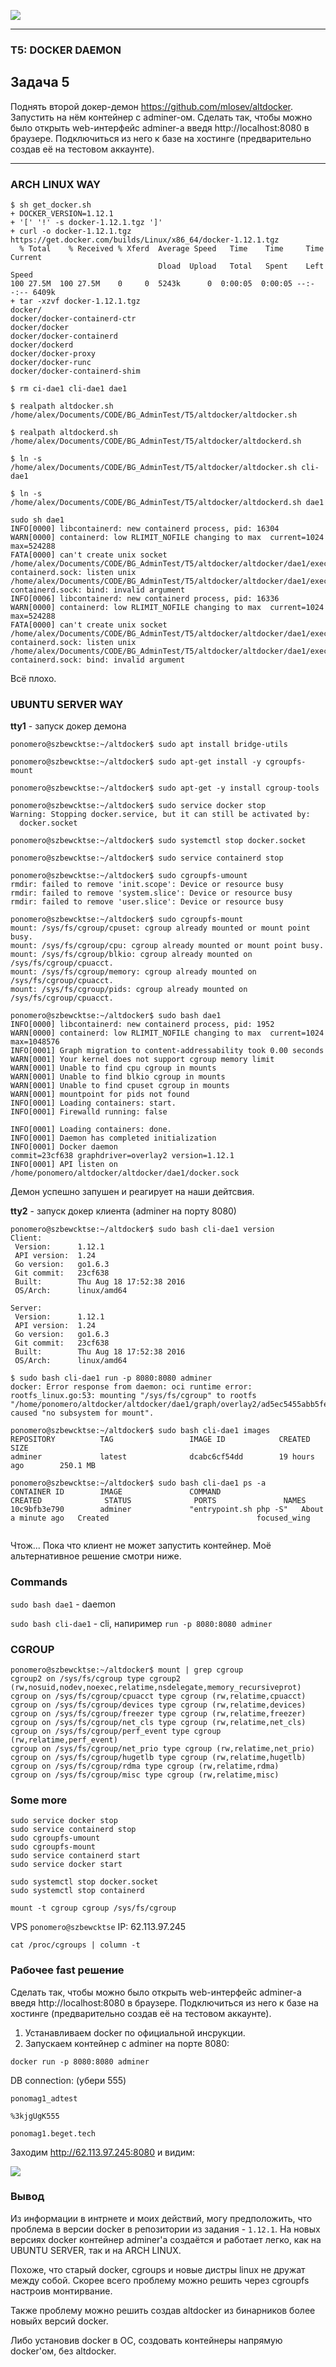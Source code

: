 ![](DAEMON.png)

---

### T5: DOCKER DAEMON
## Задача 5

Поднять второй докер-демон https://github.com/mlosev/altdocker.
Запустить на нём контейнер с adminer-ом. Сделать так, чтобы можно было открыть web-интерфейс adminer-а введя http://localhost:8080 в браузере.
Подключиться из него к базе на хостинге (предварительно создав её на тестовом аккаунте).

---

### ARCH LINUX WAY
```
$ sh get_docker.sh
+ DOCKER_VERSION=1.12.1
+ '[' '!' -s docker-1.12.1.tgz ']'
+ curl -o docker-1.12.1.tgz https://get.docker.com/builds/Linux/x86_64/docker-1.12.1.tgz
  % Total    % Received % Xferd  Average Speed   Time    Time     Time  Current
                                 Dload  Upload   Total   Spent    Left  Speed
100 27.5M  100 27.5M    0     0  5243k      0  0:00:05  0:00:05 --:--:-- 6409k
+ tar -xzvf docker-1.12.1.tgz
docker/
docker/docker-containerd-ctr
docker/docker
docker/docker-containerd
docker/dockerd
docker/docker-proxy
docker/docker-runc
docker/docker-containerd-shim

$ rm ci-dae1 cli-dae1 dae1

$ realpath altdocker.sh 
/home/alex/Documents/CODE/BG_AdminTest/T5/altdocker/altdocker.sh

$ realpath altdockerd.sh
/home/alex/Documents/CODE/BG_AdminTest/T5/altdocker/altdockerd.sh

$ ln -s /home/alex/Documents/CODE/BG_AdminTest/T5/altdocker/altdocker.sh cli-dae1

$ ln -s /home/alex/Documents/CODE/BG_AdminTest/T5/altdocker/altdockerd.sh dae1

sudo sh dae1
INFO[0000] libcontainerd: new containerd process, pid: 16304 
WARN[0000] containerd: low RLIMIT_NOFILE changing to max  current=1024 max=524288
FATA[0000] can't create unix socket /home/alex/Documents/CODE/BG_AdminTest/T5/altdocker/altdocker/dae1/exec/libcontainerd/docker-containerd.sock: listen unix /home/alex/Documents/CODE/BG_AdminTest/T5/altdocker/altdocker/dae1/exec/libcontainerd/docker-containerd.sock: bind: invalid argument 
INFO[0006] libcontainerd: new containerd process, pid: 16336 
WARN[0000] containerd: low RLIMIT_NOFILE changing to max  current=1024 max=524288
FATA[0000] can't create unix socket /home/alex/Documents/CODE/BG_AdminTest/T5/altdocker/altdocker/dae1/exec/libcontainerd/docker-containerd.sock: listen unix /home/alex/Documents/CODE/BG_AdminTest/T5/altdocker/altdocker/dae1/exec/libcontainerd/docker-containerd.sock: bind: invalid argument
```
Всё плохо.

### UBUNTU SERVER WAY
**tty1** - запуск докер демона
```
ponomero@szbewcktse:~/altdocker$ sudo apt install bridge-utils

ponomero@szbewcktse:~/altdocker$ sudo apt-get install -y cgroupfs-mount 

ponomero@szbewcktse:~/altdocker$ sudo apt-get -y install cgroup-tools

ponomero@szbewcktse:~/altdocker$ sudo service docker stop
Warning: Stopping docker.service, but it can still be activated by:
  docker.socket

ponomero@szbewcktse:~/altdocker$ sudo systemctl stop docker.socket

ponomero@szbewcktse:~/altdocker$ sudo service containerd stop

ponomero@szbewcktse:~/altdocker$ sudo cgroupfs-umount
rmdir: failed to remove 'init.scope': Device or resource busy
rmdir: failed to remove 'system.slice': Device or resource busy
rmdir: failed to remove 'user.slice': Device or resource busy

ponomero@szbewcktse:~/altdocker$ sudo cgroupfs-mount
mount: /sys/fs/cgroup/cpuset: cgroup already mounted or mount point busy.
mount: /sys/fs/cgroup/cpu: cgroup already mounted or mount point busy.
mount: /sys/fs/cgroup/blkio: cgroup already mounted on /sys/fs/cgroup/cpuacct.
mount: /sys/fs/cgroup/memory: cgroup already mounted on /sys/fs/cgroup/cpuacct.
mount: /sys/fs/cgroup/pids: cgroup already mounted on /sys/fs/cgroup/cpuacct.

ponomero@szbewcktse:~/altdocker$ sudo bash dae1
INFO[0000] libcontainerd: new containerd process, pid: 1952 
WARN[0000] containerd: low RLIMIT_NOFILE changing to max  current=1024 max=1048576
INFO[0001] Graph migration to content-addressability took 0.00 seconds 
WARN[0001] Your kernel does not support cgroup memory limit 
WARN[0001] Unable to find cpu cgroup in mounts          
WARN[0001] Unable to find blkio cgroup in mounts        
WARN[0001] Unable to find cpuset cgroup in mounts       
WARN[0001] mountpoint for pids not found                
INFO[0001] Loading containers: start.                   
INFO[0001] Firewalld running: false                     

INFO[0001] Loading containers: done.                    
INFO[0001] Daemon has completed initialization          
INFO[0001] Docker daemon                                 commit=23cf638 graphdriver=overlay2 version=1.12.1
INFO[0001] API listen on /home/ponomero/altdocker/altdocker/dae1/docker.sock 
```
Демон успешно запушен и реагирует на наши дейтсвия.

**tty2** - запуск докер клиента (adminer на порту 8080)
```
ponomero@szbewcktse:~/altdocker$ sudo bash cli-dae1 version
Client:
 Version:      1.12.1
 API version:  1.24
 Go version:   go1.6.3
 Git commit:   23cf638
 Built:        Thu Aug 18 17:52:38 2016
 OS/Arch:      linux/amd64

Server:
 Version:      1.12.1
 API version:  1.24
 Go version:   go1.6.3
 Git commit:   23cf638
 Built:        Thu Aug 18 17:52:38 2016
 OS/Arch:      linux/amd64

$ sudo bash cli-dae1 run -p 8080:8080 adminer
docker: Error response from daemon: oci runtime error: rootfs_linux.go:53: mounting "/sys/fs/cgroup" to rootfs "/home/ponomero/altdocker/altdocker/dae1/graph/overlay2/ad5ec5455abb5fed489310c814929e1664d49ed9b9b8e792217320a3d048b573/merged" caused "no subsystem for mount".

ponomero@szbewcktse:~/altdocker$ sudo bash cli-dae1 images
REPOSITORY          TAG                 IMAGE ID            CREATED             SIZE
adminer             latest              dcabc6cf54dd        19 hours ago        250.1 MB

ponomero@szbewcktse:~/altdocker$ sudo bash cli-dae1 ps -a
CONTAINER ID        IMAGE               COMMAND                  CREATED              STATUS              PORTS               NAMES
10c9bfb3e790        adminer             "entrypoint.sh php -S"   About a minute ago   Created                                 focused_wing


```
Чтож... Пока что клиент не может запустить контейнер. Моё альтернативное решение смотри ниже.
### Commands

`sudo bash dae1` - daemon

`sudo bash cli-dae1` - cli, напиример `run -p 8080:8080 adminer`

### CGROUP

```
ponomero@szbewcktse:~/altdocker$ mount | grep cgroup
cgroup2 on /sys/fs/cgroup type cgroup2 (rw,nosuid,nodev,noexec,relatime,nsdelegate,memory_recursiveprot)
cgroup on /sys/fs/cgroup/cpuacct type cgroup (rw,relatime,cpuacct)
cgroup on /sys/fs/cgroup/devices type cgroup (rw,relatime,devices)
cgroup on /sys/fs/cgroup/freezer type cgroup (rw,relatime,freezer)
cgroup on /sys/fs/cgroup/net_cls type cgroup (rw,relatime,net_cls)
cgroup on /sys/fs/cgroup/perf_event type cgroup (rw,relatime,perf_event)
cgroup on /sys/fs/cgroup/net_prio type cgroup (rw,relatime,net_prio)
cgroup on /sys/fs/cgroup/hugetlb type cgroup (rw,relatime,hugetlb)
cgroup on /sys/fs/cgroup/rdma type cgroup (rw,relatime,rdma)
cgroup on /sys/fs/cgroup/misc type cgroup (rw,relatime,misc)
```

### Some more
```
sudo service docker stop
sudo service containerd stop
sudo cgroupfs-umount
sudo cgroupfs-mount
sudo service containerd start
sudo service docker start

sudo systemctl stop docker.socket
sudo systemctl stop containerd

mount -t cgroup cgroup /sys/fs/cgroup
```

VPS `ponomero@szbewcktse` IP: 62.113.97.245

```
cat /proc/cgroups | column -t
```

### Рабочее fast решение

Сделать так, чтобы можно было открыть web-интерфейс adminer-а введя http://localhost:8080 в браузере.
Подключиться из него к базе на хостинге (предварительно создав её на тестовом аккаунте).

1. Устанавливаем docker по официальной инсрукции.
2. Запускаем контейнер с adminer на порте 8080:
```
docker run -p 8080:8080 adminer
```

DB connection: (убери 555)
```
ponomag1_adtest

%3kjgUgK555

ponomag1.beget.tech
```

Заходим http://62.113.97.245:8080 и видим:

![](Adminer1.png)

### Вывод

Из информации в интрнете и моих действий, могу предположить, что проблема в версии docker в репозитории из задания - `1.12.1`. На новых версиях docker контейнер adminer'а создаётся и работает легко, как на UBUNTU SERVER, так и на ARCH LINUX.

Похоже, что старый docker, cgroups и новые дистры linux не дружат между собой. Скорее всего проблему можно решить через cgroupfs настроив монтирвание.

Также проблему можно решить создав altdocker из бинарников более новыйх версий docker.

Либо установив docker в ОС, создовать контейнеры напрямую docker'ом, без altdocker.